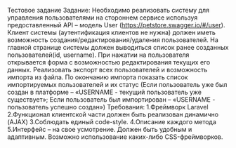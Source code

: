 Тестовое задание Задание: Необходимо реализовать систему для управления пользователями на стороннем сервисе используя предоставленный API – модель User (https://petstore.swagger.io/#/user). Клиент системы (аутентификация клиентов не нужна) должен иметь возможность создания/редактирования/удаления пользователей. На главной странице системы должен выводиться список ранее созданных пользователей(id, username). При нажатии на пользователя открывается форма с возможностью редактирования текущих его данных. Реализовать экспорт всех пользователей и возможность импорта из файла. По окончанию импорта показать список импортируемых пользователей и их статус (Если пользователь уже был создан в платформе – «USERNAME - текущий пользователь уже существует»; Если пользователь был импортирован – «USERNAME - пользователь успешно создан») Требования: 1.Фреймворк Laravel 2.Функционал клиентской части должен быть реализован динамично (AJAX) 3.Соблюдать единый code-style. 4.Описание каждого метода 5.Интерфейс – на свое усмотрение. Должен быть удобным и адаптивным. Возможно использование каких-либо CSS-фреймворков.
